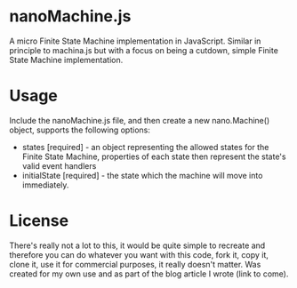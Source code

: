 nanoMachine.js
==============

A micro Finite State Machine implementation in JavaScript.  Similar in principle to machina.js but with a focus on being a cutdown, simple Finite State Machine implementation.

Usage
=====

Include the nanoMachine.js file, and then create a new nano.Machine() object, supports the following options:

* states [required] - an object representing the allowed states for the Finite State Machine, properties of each state then represent the state's valid event handlers
* initialState [required] - the state which the machine will move into immediately.

License
=======
There's really not a lot to this, it would be quite simple to recreate and therefore you can do whatever you want with this code, fork it, copy it, clone it, use it for commercial purposes, it really doesn't matter.  Was created for my own use and as part of the blog article I wrote (link to come).

